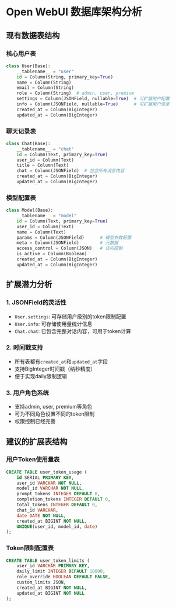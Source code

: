# Open WebUI 数据库架构分析

## 现有数据表结构

### 核心用户表
```python
class User(Base):
    __tablename__ = "user"
    id = Column(String, primary_key=True)
    name = Column(String)
    email = Column(String)
    role = Column(String)  # admin, user, premium
    settings = Column(JSONField, nullable=True)  # 可扩展用户配置
    info = Column(JSONField, nullable=True)      # 可扩展用户信息
    created_at = Column(BigInteger)
    updated_at = Column(BigInteger)
```

### 聊天记录表
```python
class Chat(Base):
    __tablename__ = "chat"
    id = Column(Text, primary_key=True)
    user_id = Column(Text)
    title = Column(Text)
    chat = Column(JSONField)  # 包含所有消息内容
    created_at = Column(BigInteger)
    updated_at = Column(BigInteger)
```

### 模型配置表
```python
class Model(Base):
    __tablename__ = "model"
    id = Column(Text, primary_key=True)
    user_id = Column(Text)
    name = Column(Text)
    params = Column(JSONField)      # 模型参数配置
    meta = Column(JSONField)        # 元数据
    access_control = Column(JSON)   # 访问控制
    is_active = Column(Boolean)
    created_at = Column(BigInteger)
    updated_at = Column(BigInteger)
```

## 扩展潜力分析

### 1. JSONField的灵活性
- `User.settings`: 可存储用户级别的token限制配置
- `User.info`: 可存储使用量统计信息
- `Chat.chat`: 已包含完整对话内容，可用于token计算

### 2. 时间戳支持
- 所有表都有`created_at`和`updated_at`字段
- 支持BigInteger时间戳（纳秒精度）
- 便于实现daily限制逻辑

### 3. 用户角色系统
- 支持admin, user, premium等角色
- 可为不同角色设置不同的token限制
- 权限控制已经完善

## 建议的扩展表结构

### 用户Token使用量表
```sql
CREATE TABLE user_token_usage (
    id SERIAL PRIMARY KEY,
    user_id VARCHAR NOT NULL,
    model_id VARCHAR NOT NULL,
    prompt_tokens INTEGER DEFAULT 0,
    completion_tokens INTEGER DEFAULT 0,
    total_tokens INTEGER DEFAULT 0,
    chat_id VARCHAR,
    date DATE NOT NULL,
    created_at BIGINT NOT NULL,
    UNIQUE(user_id, model_id, date)
);
```

### Token限制配置表
```sql
CREATE TABLE user_token_limits (
    user_id VARCHAR PRIMARY KEY,
    daily_limit INTEGER DEFAULT 10000,
    role_override BOOLEAN DEFAULT FALSE,
    custom_limits JSON,
    created_at BIGINT NOT NULL,
    updated_at BIGINT NOT NULL
);
```